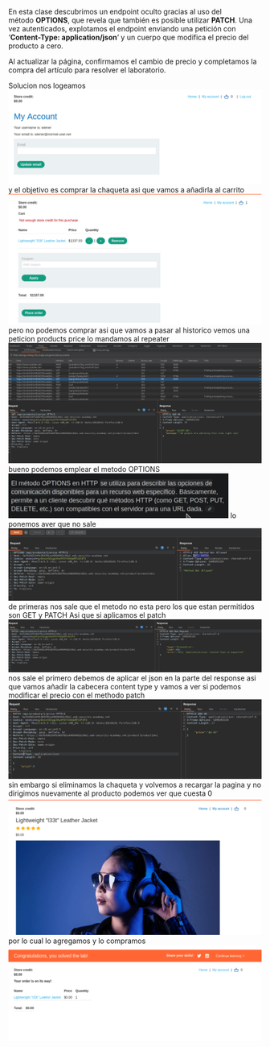 En esta clase descubrimos un endpoint oculto gracias al uso del método **OPTIONS**, que revela que también es posible utilizar **PATCH**. Una vez autenticados, explotamos el endpoint enviando una petición con ‘**Content-Type: application/json**‘ y un cuerpo que modifica el precio del producto a cero.

Al actualizar la página, confirmamos el cambio de precio y completamos la compra del artículo para resolver el laboratorio.

Solucion
nos logeamos
![Pasted_image_20250902025129.png](Imagenes/Pasted_image_20250902025129.png)
y el objetivo es comprar la chaqueta asi que vamos a añadirla al carrito
![Pasted_image_20250902025230.png](Imagenes/Pasted_image_20250902025230.png)
pero no podemos comprar asi que vamos a pasar al historico
vemos una peticion products price lo mandamos al repeater
![Pasted_image_20250902025321.png](Imagenes/Pasted_image_20250902025321.png)bueno podemos emplear el metodo OPTIONS
![Pasted_image_20250902025503.png](Imagenes/Pasted_image_20250902025503.png)
lo ponemos aver que no sale
![Pasted_image_20250902025540.png](Imagenes/Pasted_image_20250902025540.png)
de primeras nos sale que el metodo no esta pero los que estan permitidos son GET y PATCH
Asi que si aplicamos el patch
![Pasted_image_20250902025739.png](Imagenes/Pasted_image_20250902025739.png)
nos sale el primero debemos de aplicar el json en la parte del response
asi que vamos añadir la cabecera content type y vamos a ver si podemos modificar el precio con el methodo patch
![Pasted_image_20250902030324.png](Imagenes/Pasted_image_20250902030324.png)
sin embargo si eliminamos la chaqueta y volvemos a recargar la pagina y no dirigimos nuevamente al producto podemos ver que cuesta 0
![Pasted_image_20250902030427.png](Imagenes/Pasted_image_20250902030427.png)
por lo cual lo agregamos y lo compramos
![Pasted_image_20250902030503.png](Imagenes/Pasted_image_20250902030503.png)

